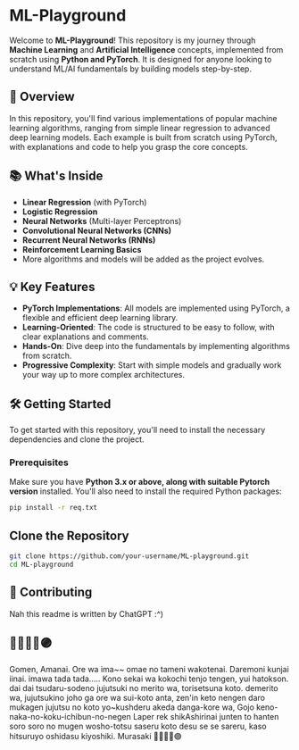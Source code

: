 # ML-Playground

Welcome to **ML-Playground**! This repository is my journey through **Machine Learning** and **Artificial Intelligence** concepts, implemented from scratch using **Python and PyTorch**. It is designed for anyone looking to understand ML/AI fundamentals by building models step-by-step.

## 🚀 Overview

In this repository, you'll find various implementations of popular machine learning algorithms, ranging from simple linear regression to advanced deep learning models. Each example is built from scratch using PyTorch, with explanations and code to help you grasp the core concepts.

## 📚 What's Inside

- **Linear Regression** (with PyTorch)
- **Logistic Regression**
- **Neural Networks** (Multi-layer Perceptrons)
- **Convolutional Neural Networks (CNNs)**
- **Recurrent Neural Networks (RNNs)**
- **Reinforcement Learning Basics**
- More algorithms and models will be added as the project evolves.

## 💡 Key Features

- **PyTorch Implementations**: All models are implemented using PyTorch, a flexible and efficient deep learning library.
- **Learning-Oriented**: The code is structured to be easy to follow, with clear explanations and comments.
- **Hands-On**: Dive deep into the fundamentals by implementing algorithms from scratch.
- **Progressive Complexity**: Start with simple models and gradually work your way up to more complex architectures.

## 🛠️ Getting Started

To get started with this repository, you'll need to install the necessary dependencies and clone the project.

### Prerequisites

Make sure you have **Python 3.x or above, along with suitable Pytorch version** installed. You'll also need to install the required Python packages:

```bash
pip install -r req.txt
```

## Clone the Repository
```bash
git clone https://github.com/your-username/ML-playground.git
cd ML-playground
```
## 🤝 Contributing
Nah this readme is written by ChatGPT :^)

## 🔴🤞🔵🫴🟣
Gomen, Amanai. Ore wa ima~~ omae no tameni wakotenai. Daremoni kunjai iinai. imawa tada tada..... Kono sekai wa kokochi tenjo tengen, yui hatokson. dai dai tsudaru-sodeno jujutsuki no merito wa, torisetsuna koto. demerito wa, jujutsukino joho ga ore wa sui-koto anta, zen'in keto nengen daro mukagen jujutsu no koto yo~kushderu akeda
danga-kore wa, Gojo keno-naka-no-koku-ichibun-no-negen Laper rek shikAshirinai junten to hanten soro soro no mugen wosho-totsu saseru koto desu se se sareru, kaso hitsuruyo oshidasu kiyoshiki. Murasaki 🔴🤞🔵🫴🟣

